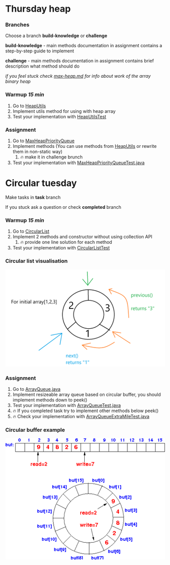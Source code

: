 # Thursday heap

### Branches

Choose a branch **build-knowledge** or **challenge**

**build-knowledge** - main methods documentation in assignment contains a step-by-step guide to implement

**challenge** - main methods documentation in assignment contains brief description what method should do

_if you feel stuck check [max-heap.md](max-heap.md) for info about work of the array binary heap_

### Warmup _15 min_

1) Go to [HeapUtils](src%2Fmain%2Fjava%2Fkt%2Fthursday%2Fwarmup%2FHeapUtils.java)
2) Implement utils method for using with heap array
3) Test your implementation with [HeapUtilsTest](src%2Ftest%2Fjava%2Fkt%2Fthursday%2Fwarmup%2FHeapUtilsTest.java)

### Assignment

1) Go to [MaxHeapPriorityQueue](src%2Fmain%2Fjava%2Fkt%2Fthursday%2Ftask%2FMaxHeapPriorityQueue.java)
2) Implement methods (You can use methods from [HeapUtils](src%2Fmain%2Fjava%2Fkt%2Fthursday%2Fwarmup%2FHeapUtils.java)
   or rewrite them in non-static way)
    1) 🔥 make it in challenge brunch
3) Test your implementation
   with [MaxHeapPriorityQueueTest.java](src%2Ftest%2Fjava%2Fkt%2Fthursday%2Ftask%2FMaxHeapPriorityQueueTest.java)

# Circular tuesday

Make tasks in **task** branch

If you stuck ask a question or check **completed** branch

### Warmup _15 min_

1) Go to [CircularList](src/main/java/kt/tuesday/warmup/CircularList.java)
2) Implement 2 methods and constructor without using collection API
    1) 🔥 provide one line solution for each method
3) Test your implementation with [CircularListTest](src/test/java/kt/tuesday/warmup/CircularListTest.java)

### Circular list visualisation

![circularList.png](circularList.png)

### Assignment

1) Go to [ArrayQueue.java](src%2Fmain%2Fjava%2Fkt%2Ftuesday%2Ftask%2FArrayQueue.java)
2) Implement resizeable array queue based on circular buffer, you should implement methods down to peek()
3) Test your implementation with [ArrayQueueTest.java](src%2Ftest%2Fjava%2Fkt%2Ftuesday%2Ftask%2FArrayQueueTest.java)
4) 🔥 If you completed task try to implement other methods below peek()
5) 🔥 Check your implementation
   with [ArrayQueueExtraMileTest.java](src%2Ftest%2Fjava%2Fkt%2Ftuesday%2Ftask%2FArrayQueueExtraMileTest.java)

### Circular buffer example

![img.png](img.png)